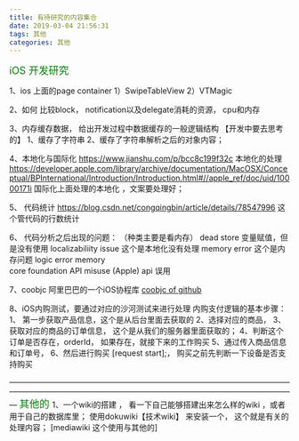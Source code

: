 ```yaml
---
title: 有待研究的内容集合
date: 2019-03-04 21:56:31
tags: 其他
categories: 其他
---
```

<font size=4 color=green> iOS 开发研究 </font>

1、ios 上面的page container 
1）SwipeTableView
2）VTMagic

2、如何
比较block， notification以及delegate消耗的资源， cpu和内存

3、内存缓存数据， 给出开发过程中数据缓存的一般逻辑结构 【开发中要去思考的】
1、缓存了字符串
2、缓存了字符串解析之后的对象内容；

4、本地化与国际化
https://www.jianshu.com/p/bcc8c199f32c
本地化的处理
https://developer.apple.com/library/archive/documentation/MacOSX/Conceptual/BPInternational/Introduction/Introduction.html#//apple_ref/doc/uid/10000171i
国际化上面处理的本地化 ，文案要处理好；


5、 代码统计
https://blog.csdn.net/congqingbin/article/details/78547996
这个管代码的行数统计


6、 代码分析之后出现的问题： （种类主要是看内存）
dead store 变量赋值，但是没有使用
localizabiliity issue 这个是本地化没有处理
memory error  这个是内存问题 
logic error 
memory   
core foundation
API misuse (Apple)  api 误用

7、coobjc 阿里巴巴的一个iOS协程库
[coobjc of github](https://github.com/alibaba/coobjc)

8、iOS内购测试，要通过对应的沙河测试来进行处理
内购支付逻辑的基本步骤：
1、 第一步获取产品信息，这个是从后台里面去获取的
2、选择对应的商品，
3、获取对应的商品的订单信息， 这个是从我们的服务器里面获取的；
4、判断这个订单是否存在，orderId， 如果存在，就接下来的工作购买
5、通过传入商品信息和订单号，
6、然后进行购买        [request start];， 购买之前先判断一下设备是否支持购买



—————————————————————————————————————————————————————————————————————————
<font size=4 color=green>其他的 </font>
1、一个wiki的搭建 ， 看一下自己能够搭建出来怎么样的wiki ，或者用于自己的数据库里；
使用dokuwiki【技术wiki】 来安装一个， 这个就是有关的处理内容； 
[mediawiki 这个使用与其他的]








 